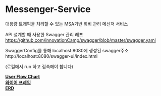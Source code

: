 # Messenger-Service
대용량 트래픽을 처리할 수 있는 MSA기반 회비 관리 메신저 서비스

API 설계할 때 사용한 Swagger 관리 레포
https://github.com/innovationCamp/swagger/blob/master/swagger.yaml

SwaggerConfig를 통해 localhost:8080에 생성된 swagger주소
http://localhost:8080/swagger-ui/index.html

(로컬에서 run 하고 접속해야 합니다)

[__User Flow Chart__](https://www.figma.com/file/8ZfGH2pZ8q3Eft5VJIsjP2/%EC%9D%B4%EB%85%B8%EC%BA%A0%EC%B5%9C%EC%A2%85?type=whiteboard&node-id=0%3A1&t=hyIOBTylmqQslWvc-1)  
[__와이어 프레임__](https://www.figma.com/file/j4b8RsE6lLowoqLKzphLuK/%EB%A9%94%EC%8B%A0%EC%A0%80-%EC%84%9C%EB%B9%84%EC%8A%A4-%EC%99%80%EC%9D%B4%EC%96%B4%ED%94%84%EB%A0%88%EC%9E%84?type=design&node-id=0%3A1&mode=design&t=pDWQ5AnMDMFjdghp-1)  
[__ERD__](https://drive.google.com/file/d/1tyw0lz4LS69rVJofofqzTM7UFXcJphMI/view?usp=sharing)  
